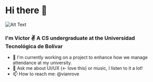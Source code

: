 
# Hi there 👋

![Alt Text](https://media.giphy.com/media/sZsz6AapvB4DiQeZ0i/giphy.gif)

### I'm Víctor ✌️ A CS undergraduate at the Universidad Tecnológica de Bolívar 

- 🔭 I'm currently working on a project to enhance how we manage attendance at my university.
- 💬 Ask me about UI/UX (<- love this) or music, I listen to it a lot!
- 📫 How to reach me: @vianrove
<!--
**vianrove/vianrove** is a ✨ _special_ ✨ repository because its `README.md` (this file) appears on your GitHub profile.

Here are some ideas to get you started:

- 🔭 I’m currently working on ...
- 🌱 I’m currently learning ...
- 👯 I’m looking to collaborate on ...
- 🤔 I’m looking for help with ...
- 💬 Ask me about ...
- 📫 How to reach me: ...
- ⚡ Fun fact: ...
-->
